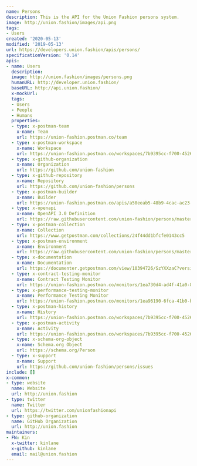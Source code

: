 ```yaml
---
name: Persons
description: This is the API for the Union Fashion persons system.
image: http://union.fashion/images/api.png
tags:
- Users
created: '2020-05-13'
modified: '2019-05-13'
url: https://developers.union.fashion/apis/persons/
specificationVersion: '0.14'
apis:
- name: Users
  description:
  image: http://union.fashion/images/persons.png
  humanURL: http://developer.union.fashion/
  baseURL: http://api.union.fashion/
  x-mockUrl:
  tags:
  - Users
  - People
  - Humans
  properties:
  - type: x-postman-team
    x-name: Team
    url: https://union-fashion.postman.co/team
  - type: x-postman-workspace
    x-name: Workspace
    url: https://union-fashion.postman.co/workspaces/7b9395cc-f700-4526-aeff-6825965e42d7/apis
  - type: x-github-organization
    x-name: Organization
    url: https://github.com/union-fashion  
  - type: x-github-repository
    x-name: Repository
    url: https://github.com/union-fashion/persons
  - type: x-postman-builder
    x-name: Builder
    url: https://union-fashion.postman.co/apis/a50eeab5-48b9-4cac-ac23-de10d1a3e583?version=390a7ad0-fbf8-4164-bdfc-7885732a05f4  
  - type: x-openapi
    x-name: OpenAPI 3.0 Definition
    url: https://raw.githubusercontent.com/union-fashion/persons/master/persons-v1.json
  - type: x-postman-collection
    x-name: Collection
    url: https://www.getpostman.com/collections/24f44dd1bfcfe0143cc5
  - type: x-postman-environment
    x-name: Environment
    url: https://raw.githubusercontent.com/union-fashion/persons/master/persons-venvironment-1.json    
  - type: x-documentation
    x-name: Documentation
    url: https://documenter.getpostman.com/view/10394726/SzYXXzaC?version=latest
  - type: x-contract-testing-monitor
    x-name: Contract Testing Monitor
    url: https://union-fashion.postman.co/monitors/1ea730d4-ad4f-41a0-825d-69d50a700ff0
  - type: x-performance-testing-monitor
    x-name: Performance Testing Monitor
    url: https://union-fashion.postman.co/monitors/1ea96190-6fca-41b0-b92b-5821a7d3edd9?workspace=7b9395cc-f700-4526-aeff-6825965e42d7
  - type: x-postman-history
    x-name: History
    url: https://union-fashion.postman.co/workspaces/7b9395cc-f700-4526-aeff-6825965e42d7/history
  - type: x-postman-activity
    x-name: Activity
    url: https://union-fashion.postman.co/workspaces/7b9395cc-f700-4526-aeff-6825965e42d7/activity
  - type: x-schema-org-object
    x-name: Schema.org Object
    url: https://schema.org/Person     
  - type: x-support
    x-name: Support
    url: https://github.com/union-fashion/persons/issues
include: []
x-common:
- type: website
  name: Website
  url: http://union.fashion
- type: twitter
  name: Twitter
  url: https://twitter.com/unionfashionapi
- type: github-organization
  name: GitHub Organization
  url: http://union.fashion      
maintainers:
- FN: Kin
  x-twitter: kinlane
  x-github: kinlane
  email: mail@union.fashion
---
```

